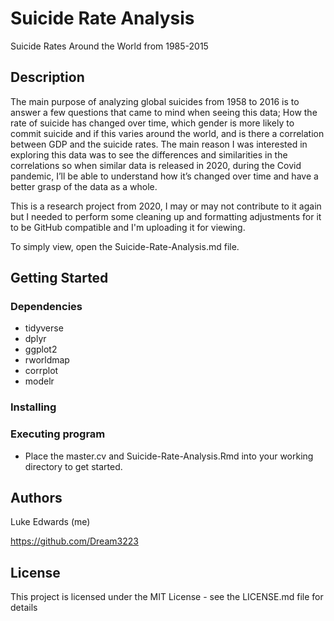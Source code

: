 # Suicide Rate Analysis

Suicide Rates Around the World from 1985-2015

## Description

The main purpose of analyzing global suicides from 1958 to 2016 is to
answer a few questions that came to mind when seeing this data; How the rate
of suicide has changed over time, which gender is more likely to commit suicide
and if this varies around the world, and is there a correlation between GDP and
the suicide rates. The main reason I was interested in exploring this data was
to see the differences and similarities in the correlations so when similar data is
released in 2020, during the Covid pandemic, I’ll be able to understand how
it’s changed over time and have a better grasp of the data as a whole.

This is a research project from 2020, I may or may not contribute to it again but I needed to perform some cleaning up and formatting adjustments for it to be GitHub compatible and I'm uploading it for viewing.

To simply view, open the Suicide-Rate-Analysis.md file.

## Getting Started

### Dependencies

* tidyverse
* dplyr
* ggplot2
* rworldmap
* corrplot
* modelr

### Installing

### Executing program

* Place the master.cv and Suicide-Rate-Analysis.Rmd into your working directory to get started.

## Authors

Luke Edwards (me)

https://github.com/Dream3223

## License

This project is licensed under the MIT License - see the LICENSE.md file for details
